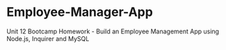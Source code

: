 # Employee-Manager-App
Unit 12 Bootcamp Homework - Build an Employee Management App using Node.js, Inquirer and MySQL

